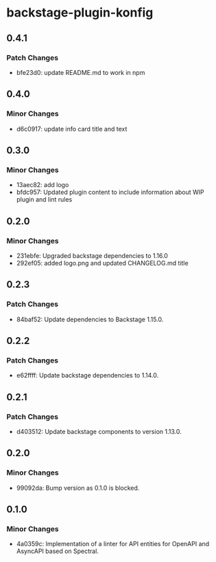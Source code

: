 # backstage-plugin-konfig

## 0.4.1

### Patch Changes

- bfe23d0: update README.md to work in npm

## 0.4.0

### Minor Changes

- d6c0917: update info card title and text

## 0.3.0

### Minor Changes

- 13aec82: add logo
- bfdc957: Updated plugin content to include information about WIP plugin and lint rules

## 0.2.0

### Minor Changes

- 231ebfe: Upgraded backstage dependencies to 1.16.0
- 292ef05: added logo.png and updated CHANGELOG.md title

## 0.2.3

### Patch Changes

- 84baf52: Update dependencies to Backstage 1.15.0.

## 0.2.2

### Patch Changes

- e62ffff: Update backstage dependencies to 1.14.0.

## 0.2.1

### Patch Changes

- d403512: Update backstage components to version 1.13.0.

## 0.2.0

### Minor Changes

- 99092da: Bump version as 0.1.0 is blocked.

## 0.1.0

### Minor Changes

- 4a0359c: Implementation of a linter for API entities for OpenAPI and AsyncAPI based on Spectral.
